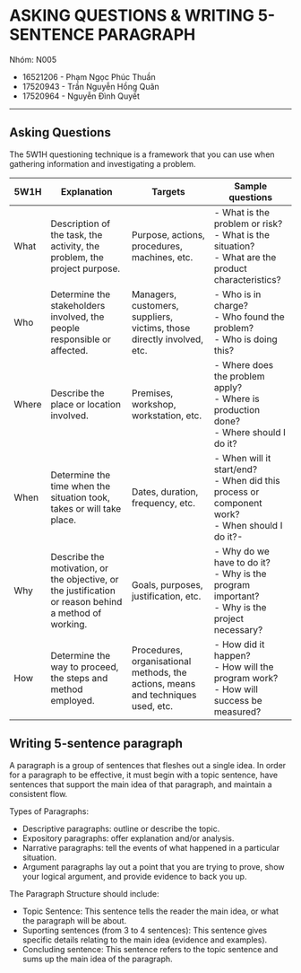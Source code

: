 # ASKING QUESTIONS & WRITING 5-SENTENCE PARAGRAPH

Nhóm: N005

- 16521206 - Phạm Ngọc Phúc Thuần
- 17520943 - Trần Nguyễn Hồng Quân
- 17520964 - Nguyễn Đình Quyết

---

## Asking Questions

The 5W1H questioning technique is a framework that you can use when gathering information and investigating a problem.

| 5W1H 	| Explanation 	| Targets 	| Sample questions 	|
|-	|-	|-	|-	|
| What 	| Description of the task, the activity, the problem, the project purpose. 	| Purpose, actions, procedures, machines, etc. 	| - What is the problem or risk? <br>- What is the situation? <br>- What are the product characteristics? 	|
| Who 	| Determine the stakeholders involved, the people responsible or affected. 	| Managers, customers, suppliers, victims, those directly involved, etc. 	| - Who is in charge? <br>- Who found the problem? <br>- Who is doing this? 	|
| Where 	| Describe the place or location involved. 	| Premises, workshop, workstation, etc. 	| - Where does the problem apply? <br>- Where is production done? <br>- Where should I do it? 	|
| When 	| Determine the time when the situation took, takes or will take place. 	| Dates, duration, frequency, etc. 	| - When will it start/end? <br>- When did this process or component work? <br>- When should I do it?- 	|
| Why 	| Describe the motivation, or the objective, or the justification or reason behind a method of working. 	| Goals, purposes, justification, etc. 	| - Why do we have to do it? <br>- Why is the program important? <br>- Why is the project necessary? 	|
| How 	| Determine the way to proceed, the steps and method employed. 	| Procedures, organisational methods, the actions, means and techniques used, etc. 	| - How did it happen? <br>- How will the program work? <br>- How will success be measured? 	|

## Writing 5-sentence paragraph

A paragraph is a group of sentences that fleshes out a single idea. In order for a paragraph to be effective, it must begin with a topic sentence, have sentences that support the main idea of that paragraph, and maintain a consistent flow.

Types of Paragraphs:
- Descriptive paragraphs: outline or describe the topic.
- Expository paragraphs: offer explanation and/or analysis.
- Narrative paragraphs: tell the events of what happened in a particular situation.
- Argument paragraphs lay out a point that you are trying to prove, show your logical argument, and provide evidence to back you up.

The Paragraph Structure should include:
- Topic Sentence: This sentence tells the reader the main idea, or what the paragraph will be about.
- Suporting sentences (from 3 to 4 sentences): This sentence gives specific details relating to the main idea (evidence and examples).
- Concluding sentence: This sentence refers to the topic sentence and sums up the main idea of the paragraph.
